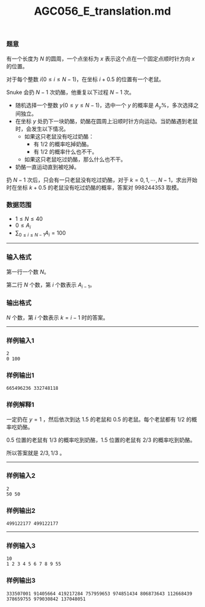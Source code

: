 ﻿---
title: "AGC056_E_translation.md"
tags: []
author: ""
created: ""
---

### 题意 

有一个长度为 $N$ 的圆周，一个点坐标为 $x$ 表示这个点在一个固定点顺时针方向 $x$ 的位置。

对于每个整数 $i(0\le i\le N-1)$，在坐标 $i+0.5$ 的位置有一个老鼠。

Snuke 会扔 $N-1$ 次奶酪，他重复以下过程 $N-1$ 次。

- 随机选择一个整数 $y(0\le y\le N-1)$，选中一个 $y$ 的概率是 $A_y \%$，多次选择之间独立。
- 在坐标 $y$ 处扔下一块奶酪，奶酪在圆周上沿顺时针方向运动。当奶酪遇到老鼠时，会发生以下情况。
  - 如果这只老鼠没有吃过奶酪：
    - 有 $1/2$ 的概率吃掉奶酪。
    - 有 $1/2$ 的概率什么也不干。
  - 如果这只老鼠吃过奶酪，那么什么也不干。
- 奶酪一直运动直到被吃掉。

扔 $N-1$ 次后，只会有一只老鼠没有吃过奶酪，对于 $k=0,1,\cdots, N-1$，求出开始时在坐标 $k+0.5$ 的老鼠没有吃过奶酪的概率，答案对 $998244353$ 取模。

### 数据范围

- $1\le N\le 40$
- $0\le A_i$
- $\sum_{0\le i\le N-1}A_i=100$

---

### 输入格式

第一行一个数 $N$。

第二行 $N$ 个数，第 $i$ 个数表示 $A_{i-1}$。

### 输出格式

$N$ 个数，第 $i$ 个数表示 $k=i-1$ 时的答案。

---

### 样例输入1

```
2
0 100
```

### 样例输出1

```
665496236 332748118
```

### 样例解释1

一定扔在 $y=1$ ，然后依次到达 $1.5$ 的老鼠和 $0.5$ 的老鼠。每个老鼠都有 $1/2$ 的概率吃奶酪。

$0.5$ 位置的老鼠有 $1/3$ 的概率吃到奶酪，$1.5$ 位置的老鼠有 $2/3$ 的概率吃到奶酪。

所以答案就是 $2/3,1/3$ 。

---

### 样例输入2

```
2
50 50
```

### 样例输出2

```
499122177 499122177
```

---

### 样例输入3

```
10
1 2 3 4 5 6 7 8 9 55
```

### 样例输出3

```
333507001 91405664 419217284 757959653 974851434 806873643 112668439 378659755 979030842 137048051 
```

